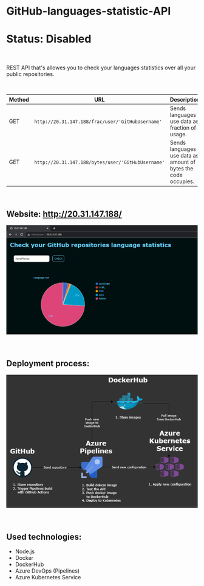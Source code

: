 # GitHub-languages-statistic-API &nbsp;&nbsp;&nbsp;&nbsp;&nbsp;&nbsp; 
# Status: Disabled

<br>

REST API that's allowes you to check your languages statistics over all your public repositories.

<br>

| Method  | URL | Description|
| ------------- | ------------- | ------------- |
| GET  | `http://20.31.147.188/frac/user/'GitHubUsername'`  | Sends languages use data as fraction of usage. |
| GET  | `http://20.31.147.188/bytes/user/'GitHubUsername'`  |Sends languages use data as amount of bytes the code occupies. |

<br>
 
## Website: http://20.31.147.188/
![Alt text](preview.png)

<br>

## Deployment process:
![Alt text](diagram.png)

<br>

## Used technologies:
- Node.js
- Docker
- DockerHub
- Azure DevOps (Pipelines)
- Azure Kubernetes Service

